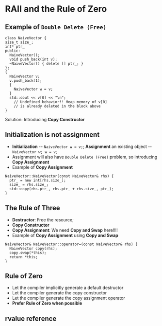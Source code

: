 # RAII and the Rule of Zero

## Example of `Double Delete (Free)`
```
class NaiveVector {
size_t size_;
int* ptr_
public:
  NaiveVector();
  void push_back(int v);
  ~NaiveVector() { delete [] ptr_; }
};
{
  NaiveVector v;
  v.push_back(1);
  {
    NaiveVector w = v;
  }
  std::cout << v[0] << "\n";    
    // Undefined behavior!! Heap memory of v[0] 
    // is already deleted in the block above
}
```
Solution: Introducing **Copy Constructor**

## Initialization is not assignment
* **Initialization** -- `NaiveVector w = v;`; **Assignment** an existing object -- `NaiveVector w; w = v;`
* Assignment will also have `Double Delete (Free)` problem, so introducing **Copy Assignment**
* Example of **Copy Assignment**
```
NaiveVector::NaiveVector(const NaiveVector& rhs) {
  ptr_ = new int[rhs.size_];
  size_ = rhs.size_;
  std::copy(rhs.ptr_, rhs.ptr_ + rhs.size_, ptr_);
}
```

## The Rule of Three
* **Destructor**: Free the resource;
* **Copy Constructor**
* **Copy Assignment**: We need **Copy and Swap** here!!!!
* Example of **Copy Assignment** using **Copy and Swap**
```
NaiveVector& NaiveVector::operator=(const NaiveVector& rhs) {
  NaiveVector copy(rhs);
  copy.swap(*this);
  return *this;
}
```

## Rule of Zero
* Let the compiler implicitly generate a default destructor
* Let the compiler generate the copy constructor
* Let the compiler generate the copy assignment operator
* **Prefer Rule of Zero when possible**

## rvalue reference
